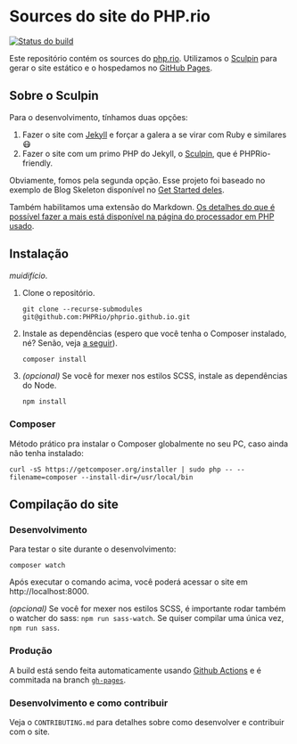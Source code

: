 # Sources do site do PHP.rio

[![Status do build](https://github.com/PHPRio/site/actions/workflows/deploy.yml/badge.svg)](https://github.com/PHPRio/site/actions/workflows/deploy.yml)

Este repositório contém os sources do [php.rio](http://php.rio).
Utilizamos o [Sculpin](https://sculpin.io) para gerar o site estático e o hospedamos no [GitHub Pages](https://pages.github.com).

## Sobre o Sculpin

Para o desenvolvimento, tínhamos duas opções:

1. Fazer o site com [Jekyll](https://jekyllrb.com) e forçar a galera a se virar com Ruby e similares :mask:
2. Fazer o site com um primo PHP do Jekyll, o [Sculpin](https://sculpin.io), que é PHPRio-friendly.

Obviamente, fomos pela segunda opção. Esse projeto foi baseado no exemplo de Blog Skeleton disponível no [Get Started deles](https://sculpin.io/getstarted).

Também habilitamos uma extensão do Markdown. [Os detalhes do que é possível fazer a mais está disponível na página do processador em PHP usado](https://michelf.ca/projects/php-markdown/extra).

## Instalação

_muidifício_.

1. Clone o repositório.
   ```
   git clone --recurse-submodules git@github.com:PHPRio/phprio.github.io.git
   ```
2. Instale as dependências
   (espero que você tenha o Composer instalado, né? Senão, veja [a seguir](#Composer)).
   ```sh
   composer install
   ```
3. _(opcional)_ Se você for mexer nos estilos SCSS, instale as dependências do Node.
   ```
   npm install
   ```

### Composer
Método prático pra instalar o Composer globalmente no seu PC, caso ainda não tenha instalado:
```
curl -sS https://getcomposer.org/installer | sudo php -- --filename=composer --install-dir=/usr/local/bin
```

## Compilação do site

### Desenvolvimento

Para testar o site durante o desenvolvimento:
```
composer watch
```
Após executar o comando acima, você poderá acessar o site em http://localhost:8000.

_(opcional)_ Se você for mexer nos estilos SCSS, é importante rodar também o watcher do sass:
`npm run sass-watch`.
Se quiser compilar uma única vez, `npm run sass`.

### Produção

A build está sendo feita automaticamente usando [Github Actions](https://docs.github.com/pt/actions) e é commitada na branch [`gh-pages`](https://github.com/PHPRio/site/tree/gh-pages).

### Desenvolvimento e como contribuir
Veja o `CONTRIBUTING.md` para detalhes sobre como desenvolver e contribuir com o site.
